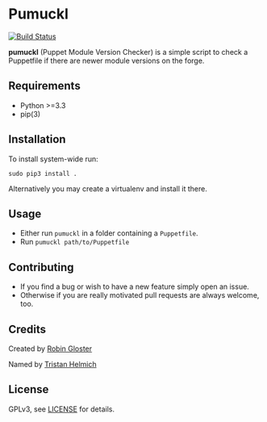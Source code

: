 # Pumuckl
[![Build Status](https://travis-ci.org/Mayflower/pumuckl.svg?branch=master)](https://travis-ci.org/Mayflower/pumuckl)

**pumuckl** (Puppet Module Version Checker) is a simple script to check a Puppetfile if there are newer module versions on the forge.

## Requirements
 * Python >=3.3
 * pip(3)

## Installation
To install system-wide run:
```
sudo pip3 install .
```
Alternatively you may create a virtualenv and install it there.

## Usage
 * Either run `pumuckl` in a folder containing a `Puppetfile`.
 * Run `pumuckl path/to/Puppetfile`

## Contributing
 * If you find a bug or wish to have a new feature simply open an issue.
 * Otherwise if you are really motivated pull requests are always welcome, too.

## Credits
Created by [Robin Gloster](https://github.com/globin)

Named by [Tristan Helmich](https://github.com/fadenb)

## License
GPLv3, see [LICENSE](LICENSE) for details.
